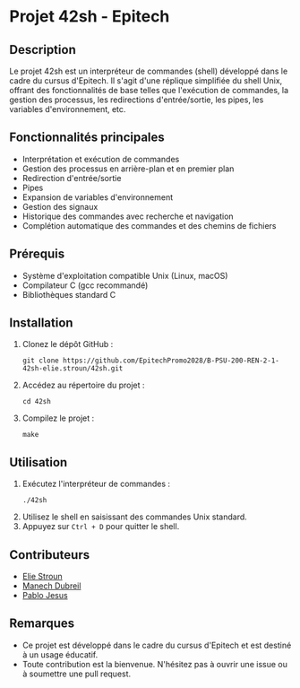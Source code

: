 # Projet 42sh - Epitech

## Description
Le projet 42sh est un interpréteur de commandes (shell) développé dans le cadre du cursus d'Epitech. Il s'agit d'une réplique simplifiée du shell Unix, offrant des fonctionnalités de base telles que l'exécution de commandes, la gestion des processus, les redirections d'entrée/sortie, les pipes, les variables d'environnement, etc.

## Fonctionnalités principales
- Interprétation et exécution de commandes
- Gestion des processus en arrière-plan et en premier plan
- Redirection d'entrée/sortie
- Pipes
- Expansion de variables d'environnement
- Gestion des signaux
- Historique des commandes avec recherche et navigation
- Complétion automatique des commandes et des chemins de fichiers

## Prérequis
- Système d'exploitation compatible Unix (Linux, macOS)
- Compilateur C (gcc recommandé)
- Bibliothèques standard C

## Installation
1. Clonez le dépôt GitHub :
   ```
   git clone https://github.com/EpitechPromo2028/B-PSU-200-REN-2-1-42sh-elie.stroun/42sh.git
   ```
3. Accédez au répertoire du projet :
   ```
   cd 42sh
   ```
4. Compilez le projet :
   ```
   make
   ```

## Utilisation
1. Exécutez l'interpréteur de commandes :
   ```
   ./42sh
   ```
2. Utilisez le shell en saisissant des commandes Unix standard.
3. Appuyez sur `Ctrl + D` pour quitter le shell.

## Contributeurs
- [Elie Stroun](https://github.com/eliestroun14)
- [Manech Dubreil](https://github.com/nitrached)
- [Pablo Jesus](https://github.com/Smoulmouc)

## Remarques
- Ce projet est développé dans le cadre du cursus d'Epitech et est destiné à un usage éducatif.
- Toute contribution est la bienvenue. N'hésitez pas à ouvrir une issue ou à soumettre une pull request.
